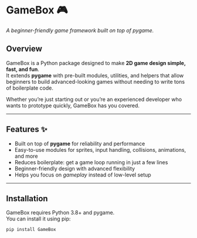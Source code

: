 # GameBox 🎮  
*A beginner-friendly game framework built on top of pygame.*

## Overview  
GameBox is a Python package designed to make **2D game design simple, fast, and fun**.  
It extends **pygame** with pre-built modules, utilities, and helpers that allow beginners to build advanced-looking games without needing to write tons of boilerplate code.  

Whether you’re just starting out or you’re an experienced developer who wants to prototype quickly, GameBox has you covered.  

---

## Features ✨
- Built on top of **pygame** for reliability and performance  
- Easy-to-use modules for sprites, input handling, collisions, animations, and more  
- Reduces boilerplate: get a game loop running in just a few lines  
- Beginner-friendly design with advanced flexibility  
- Helps you focus on *gameplay* instead of low-level setup  

---

## Installation  
GameBox requires Python 3.8+ and pygame.  
You can install it using pip:  

```bash
pip install GameBox
